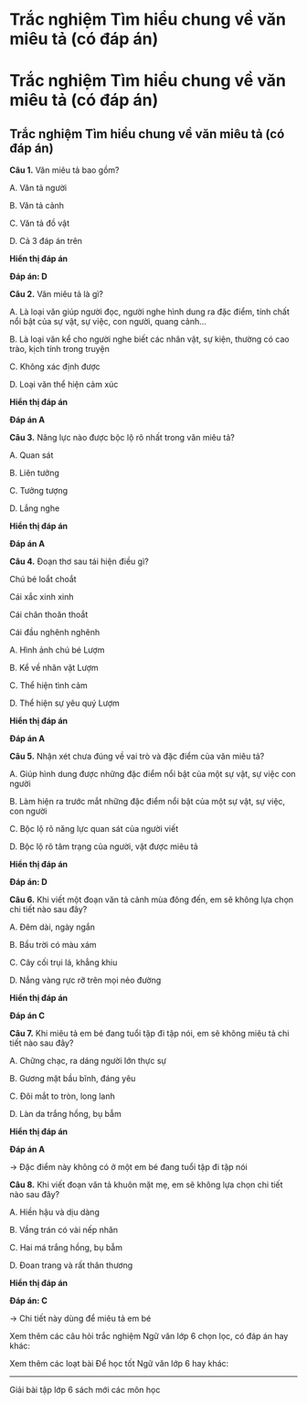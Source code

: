 # Trắc nghiệm Tìm hiểu chung về văn miêu tả (có đáp án)

# Trắc nghiệm Tìm hiểu chung về văn miêu tả (có đáp án)

## Trắc nghiệm Tìm hiểu chung về văn miêu tả (có đáp án)

**Câu 1.** Văn miêu tả bao gồm?

A. Văn tả người

B. Văn tả cảnh

C. Văn tả đồ vật

D. Cả 3 đáp án trên

**Hiển thị đáp án**

**Đáp án: D**

**Câu 2.** Văn miêu tả là gì?

A. Là loại văn giúp người đọc, người nghe hình dung ra đặc điểm, tính chất nổi bật của sự vật, sự việc, con người, quang cảnh…

B. Là loại văn kể cho người nghe biết các nhân vật, sự kiện, thường có cao trào, kịch tính trong truyện

C. Không xác định được

D. Loại văn thể hiện cảm xúc

**Hiển thị đáp án**

**Đáp án A**

**Câu 3.** Năng lực nào được bộc lộ rõ nhất trong văn miêu tả?

A. Quan sát

B. Liên tưởng

C. Tưởng tượng

D. Lắng nghe

**Hiển thị đáp án**

**Đáp án A**

**Câu 4.** Đoạn thơ sau tái hiện điều gì?

Chú bé loắt choắt

Cái xắc xinh xinh

Cái chân thoăn thoắt

Cái đầu nghênh nghênh

A. Hình ảnh chú bé Lượm

B. Kể về nhân vật Lượm

C. Thể hiện tình cảm

D. Thể hiện sự yêu quý Lượm

**Hiển thị đáp án**

**Đáp án A**

**Câu 5.** Nhận xét chưa đúng về vai trò và đặc điểm của văn miêu tả?

A. Giúp hình dung được những đặc điểm nổi bật của một sự vật, sự việc con người

B. Làm hiện ra trước mắt những đặc điểm nổi bật của một sự vật, sự việc, con người

C. Bộc lộ rõ năng lực quan sát của người viết

D. Bộc lộ rõ tâm trạng của người, vật được miêu tả

**Hiển thị đáp án**

**Đáp án: D**

**Câu 6.** Khi viết một đoạn văn tả cảnh mùa đông đến, em sẽ không lựa chọn chi tiết nào sau đây?

A. Đêm dài, ngày ngắn

B. Bầu trời có màu xám

C. Cây cối trụi lá, khẳng khiu

D. Nắng vàng rực rỡ trên mọi nẻo đường

**Hiển thị đáp án**

**Đáp án C**

**Câu 7.** Khi miêu tả em bé đang tuổi tập đi tập nói, em sẽ không miêu tả chi tiết nào sau đây?

A. Chững chạc, ra dáng người lớn thực sự

B. Gương mặt bầu bĩnh, đáng yêu

C. Đôi mắt to tròn, long lanh

D. Làn da trắng hồng, bụ bẫm

**Hiển thị đáp án**

**Đáp án A**

→ Đặc điểm này không có ở một em bé đang tuổi tập đi tập nói

**Câu 8.** Khi viết đoạn văn tả khuôn mặt mẹ, em sẽ không lựa chọn chi tiết nào sau đây?

A. Hiền hậu và dịu dàng

B. Vầng trán có vài nếp nhăn

C. Hai má trắng hồng, bụ bẫm

D. Đoan trang và rất thân thương

**Hiển thị đáp án**

**Đáp án: C**

→ Chi tiết này dùng để miêu tả em bé

Xem thêm các câu hỏi trắc nghiệm Ngữ văn lớp 6 chọn lọc, có đáp án hay khác:

Xem thêm các loạt bài Để học tốt Ngữ văn lớp 6 hay khác:

* * *

Giải bài tập lớp 6 sách mới các môn học
